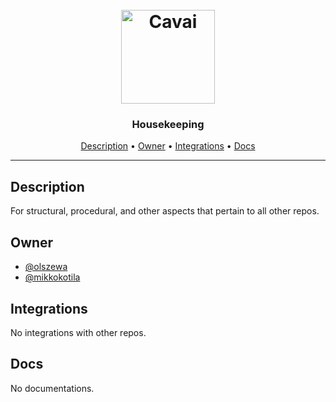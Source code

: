 <h1 align="center">
  <br>
  <a href="https://cavai.com"><img src="https://avatars.githubusercontent.com/u/53564323" alt="Cavai" width="150"></a>
  <br>
</h1>

<h3 align="center">Housekeeping</h3>

<p align="center">
  <a href="#description">Description</a> •
  <a href="#owner">Owner</a> •
  <a href="#integrations">Integrations</a> •
  <a href="#docs">Docs</a>
</p>
<hr>

## Description

For structural, procedural, and other aspects that pertain to all other repos.

## Owner

- [@olszewa](https://github.com/olszewa)
- [@mikkokotila](https://github.com/mikkokotila)

## Integrations

No integrations with other repos.

## Docs

No documentations. 
